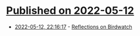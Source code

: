# [Published on 2022-05-12](index.md)

* [2022-05-12, 22:16:17](https://news.ycombinator.com/item?id=31360765) - [Reflections on Birdwatch](https://www.newslettr.com/p/reflections-on-birdwatch-week-1)
